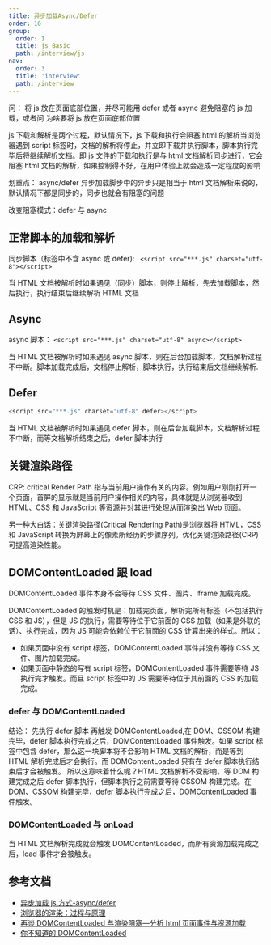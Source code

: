 ```yaml
---
title: 异步加载Async/Defer
order: 16
group:
  order: 1
  title: js Basic
  path: /interview/js
nav:
  order: 3
  title: 'interview'
  path: /interview
---
```


问： 将 js 放在页面底部位置，并尽可能用 defer 或者 async 避免阻塞的 js 加载，或者问 为啥要将 js 放在页面底部位置

js 下载和解析是两个过程，默认情况下，js 下载和执行会阻塞 html 的解析当浏览器遇到 script 标签时，文档的解析将停止，并立即下载并执行脚本，脚本执行完毕后将继续解析文档。即 js 文件的下载和执行是与 html 文档解析同步进行，它会阻塞 html 文档的解析，如果控制得不好，在用户体验上就会造成一定程度的影响

划重点： async/defer 异步加载脚步中的异步只是相当于 html 文档解析来说的，默认情况下都是同步的，同步也就会有阻塞的问题

改变阻塞模式：defer 与 async

## 正常脚本的加载和解析

同步脚本（标签中不含 async 或 defer): ` <script src="***.js" charset="utf-8"></script>`

当 HTML 文档被解析时如果遇见（同步）脚本，则停止解析，先去加载脚本，然后执行，执行结束后继续解析 HTML 文档

## Async

async 脚本： `<script src="***.js" charset="utf-8" async></script>`

当 HTML 文档被解析时如果遇见 async 脚本，则在后台加载脚本，文档解析过程不中断。脚本加载完成后，文档停止解析，脚本执行，执行结束后文档继续解析.

## Defer

```js
<script src="***.js" charset="utf-8" defer></script>
```

当 HTML 文档被解析时如果遇见 defer 脚本，则在后台加载脚本，文档解析过程不中断，而等文档解析结束之后，defer 脚本执行

## 关键渲染路径

CRP: critical Render Path 指与当前用户操作有关的内容。例如用户刚刚打开一个页面，首屏的显示就是当前用户操作相关的内容，具体就是从浏览器收到 HTML、CSS 和 JavaScript 等资源并对其进行处理从而渲染出 Web 页面。

另一种大白话：关键渲染路径(Critical Rendering Path)是浏览器将 HTML，CSS 和 JavaScript 转换为屏幕上的像素所经历的步骤序列。优化关键渲染路径(CRP)可提高渲染性能。

## DOMContentLoaded 跟 load

DOMContentLoaded 事件本身不会等待 CSS 文件、图片、iframe 加载完成。

DOMContentLoaded 的触发时机是：加载完页面，解析完所有标签（不包括执行 CSS 和 JS），但是 JS 的执行，需要等待位于它前面的 CSS 加载（如果是外联的话）、执行完成，因为 JS 可能会依赖位于它前面的 CSS 计算出来的样式。所以：

- 如果页面中没有 script 标签，DOMContentLoaded 事件并没有等待 CSS 文件、图片加载完成。
- 如果页面中静态的写有 script 标签，DOMContentLoaded 事件需要等待 JS 执行完才触发。而且 script 标签中的 JS 需要等待位于其前面的 CSS 的加载完成。

### defer 与 DOMContentLoaded

结论： 先执行 defer 脚本 再触发 DOMContentLoaded,在 DOM、CSSOM 构建完毕，defer 脚本执行完成之后，DOMContentLoaded 事件触发。如果 script 标签中包含 defer，那么这一块脚本将不会影响 HTML 文档的解析，而是等到 HTML 解析完成后才会执行。而 DOMContentLoaded 只有在 defer 脚本执行结束后才会被触发。 所以这意味着什么呢？HTML 文档解析不受影响，等 DOM 构建完成之后 defer 脚本执行，但脚本执行之前需要等待 CSSOM 构建完成。在 DOM、CSSOM 构建完毕，defer 脚本执行完成之后，DOMContentLoaded 事件触发。

### DOMContentLoaded 与 onLoad

当 HTML 文档解析完成就会触发 DOMContentLoaded，而所有资源加载完成之后，load 事件才会被触发。

## 参考文档

- [异步加载 js 方式-async/defer](http://niaogege.cn/2021/04/10/%E5%89%8D%E7%AB%AF%E5%9F%BA%E7%A1%80-%E5%BC%82%E6%AD%A5%E5%8A%A0%E8%BD%BDjs%E6%96%B9%E5%BC%8F-async-defer/)
- [浏览器的渲染：过程与原理](https://zhuanlan.zhihu.com/p/29418126)
- [再谈 DOMContentLoaded 与渲染阻塞—分析 html 页面事件与资源加载](https://zhuanlan.zhihu.com/p/37144221)
- [你不知道的 DOMContentLoaded](https://zhuanlan.zhihu.com/p/25876048)
